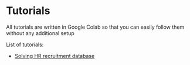 # Tutorials

All tutorials are written in Google Colab so that you can easily follow them without any additional setup


List of tutorials:

* [Solving HR recruitment database](https://colab.research.google.com/drive/1xUblkrUM3dtVJvQiug_IN_MTNX4bUX-4?usp=sharing)